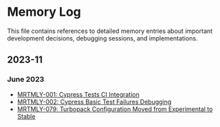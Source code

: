 # Memory Log

This file contains references to detailed memory entries about important development decisions, debugging sessions, and implementations.

## 2023-11

### June 2023

- [MRTMLY-001: Cypress Tests CI Integration](./logged_memories/MRTMLY-001-cypress-ci-integration.md)
- [MRTMLY-002: Cypress Basic Test Failures Debugging](./logged_memories/MRTMLY-002-cypress-test-fixes.md)
- [MRTMLY-079: Turbopack Configuration Moved from Experimental to Stable](./logged_memories/MRTMLY-079-turbopack-moved-to-stable-configuration.md)


